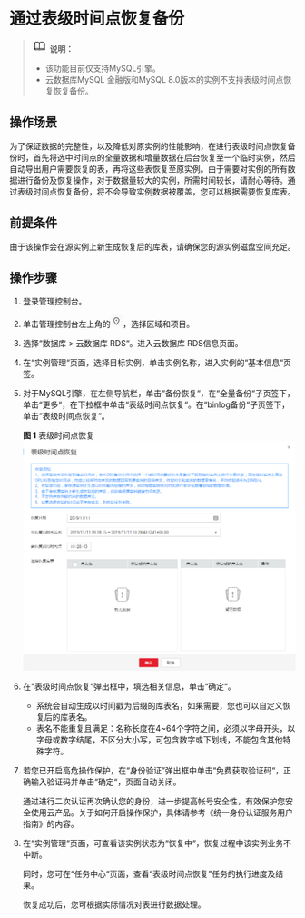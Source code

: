 # 通过表级时间点恢复备份<a name="rds_05_0036"></a>

>![](public_sys-resources/icon-note.gif) **说明：**   
>-   该功能目前仅支持MySQL引擎。  
>-   云数据库MySQL 金融版和MySQL 8.0版本的实例不支持表级时间点恢复恢复备份。  

## 操作场景<a name="section1944553611563"></a>

为了保证数据的完整性，以及降低对原实例的性能影响，在进行表级时间点恢复备份时，首先将选中时间点的全量数据和增量数据在后台恢复至一个临时实例，然后自动导出用户需要恢复的表，再将这些表恢复至原实例。由于需要对实例的所有数据进行备份及恢复操作，对于数据量较大的实例，所需时间较长，请耐心等待。通过表级时间点恢复备份，将不会导致实例数据被覆盖，您可以根据需要恢复库表。

## 前提条件<a name="section246265955612"></a>

由于该操作会在源实例上新生成恢复后的库表，请确保您的源实例磁盘空间充足。

## 操作步骤<a name="section178241533371"></a>

1.  登录管理控制台。
2.  单击管理控制台左上角的![](figures/Region灰色图标.png)，选择区域和项目。
3.  选择“数据库  \>  云数据库 RDS“。进入云数据库 RDS信息页面。
4.  在“实例管理“页面，选择目标实例，单击实例名称，进入实例的“基本信息“页签。
5.  对于MySQL引擎，在左侧导航栏，单击“备份恢复“，在“全量备份“子页签下，单击“更多“，在下拉框中单击“表级时间点恢复“。在“binlog备份“子页签下，单击“表级时间点恢复“。

    **图 1**  表级时间点恢复<a name="fig16828115716595"></a>  
    ![](figures/表级时间点恢复.png "表级时间点恢复")

6.  在“表级时间点恢复“弹出框中，填选相关信息，单击“确定“。
    -   系统会自动生成以时间戳为后缀的库表名，如果需要，您也可以自定义恢复后的库表名。
    -   表名不能重复且满足：名称长度在4\~64个字符之间，必须以字母开头，以字母或数字结尾，不区分大小写，可包含数字或下划线，不能包含其他特殊字符。

7.  若您已开启高危操作保护，在“身份验证”弹出框中单击“免费获取验证码“，正确输入验证码并单击“确定“，页面自动关闭。

    通过进行二次认证再次确认您的身份，进一步提高帐号安全性，有效保护您安全使用云产品。关于如何开启操作保护，具体请参考《统一身份认证服务用户指南》的内容。

8.  在“实例管理“页面，可查看该实例状态为“恢复中“，恢复过程中该实例业务不中断。

    同时，您可在“任务中心“页面，查看“表级时间点恢复”任务的执行进度及结果。

    恢复成功后，您可根据实际情况对表进行数据处理。


